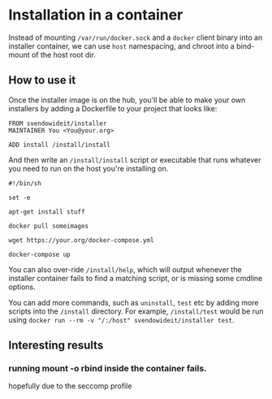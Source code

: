 # Installation in a container

Instead of mounting `/var/run/docker.sock` and a `docker` client binary into an installer container,
we can use `host` namespacing, and chroot into a bind-mount of the host root dir.

## How to use it

Once the installer image is on the hub, you'll be able to make your own installers by adding a Dockerfile
to your project that looks like:

```
FROM svendowideit/installer
MAINTAINER You <You@your.org>

ADD install /install/install
```

And then write an `/install/install` script or executable that runs whatever you need to run on the host you're installing on.

```
#!/bin/sh

set -e

apt-get install stuff

docker pull someimages

wget https://your.org/docker-compose.yml

docker-compose up
```

You can also over-ride `/install/help`, which will output whenever the installer container fails to
find a matching script, or is missing some cmdline options.

You can add more commands, such as `uninstall`, `test` etc by adding more scripts into the `/install` directory. 
For example, `/install/test` would be run using `docker run --rm -v "/:/host" svendowideit/installer test`.

## Interesting results

### running mount -o rbind inside the container fails.

hopefully due to the seccomp profile

